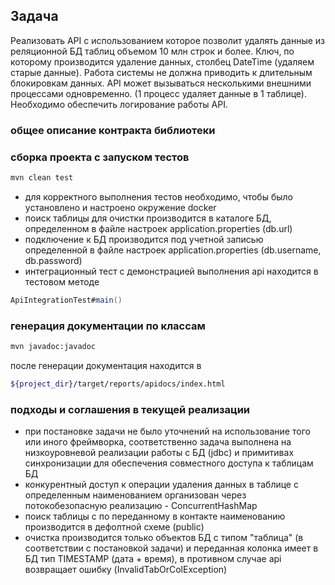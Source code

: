 ## Задача 
Реализовать API с использованием которое позволит удалять данные из реляционной БД  таблиц объемом 10 млн строк и более. Ключ, по которому производится удаление данных, столбец DateTime (удаляем старые данные). Работа системы не должна приводить к длительным блокировкам данных. АPI может вызываться несколькими внешними процессами одновременно. (1 процесс удаляет данные в 1 таблице). Необходимо обеспечить логирование работы API.

### общее описание контракта библиотеки
### сборка проекта с запуском тестов
```sh
mvn clean test
```
- для корректного выполнения тестов необходимо, чтобы было установлено и настроено окружение docker
- поиск таблицы для очистки производится в каталоге БД, определенном в файле настроек application.properties (db.url)
- подключение к БД производится под учетной записью определенной в файле настроек application.properties (db.username, db.password)
- интеграционный тест с демонстрацией выполнения api находится в тестовом методе
```java
ApiIntegrationTest#main()
```
### генерация документации по классам 
```sh
mvn javadoc:javadoc
```
после генерации документация находится в 
```sh
${project_dir}/target/reports/apidocs/index.html
```
### подходы и соглашения в текущей реализации
- при постановке задачи не было уточнений на использование того или иного фреймворка, соответственно задача выполнена на низкоуровневой реализации работы с БД (jdbc) и примитивах синхронизации для обеспечения совместного доступа к таблицам БД
- конкурентный доступ к операции удаления данных в таблице с определенным наименованием организован через потокобезопасную реализацию - ConcurrentHashMap
- поиск таблицы с по переданному в контакте наименованию производится в дефолтной схеме (public)
- очистка производится только объектов БД с типом "таблица" (в соответствии с постановкой задачи) и переданная колонка имеет в БД тип TIMESTAMP (дата + время), в противном случае api возвращает ошибку (InvalidTabOrColException)

